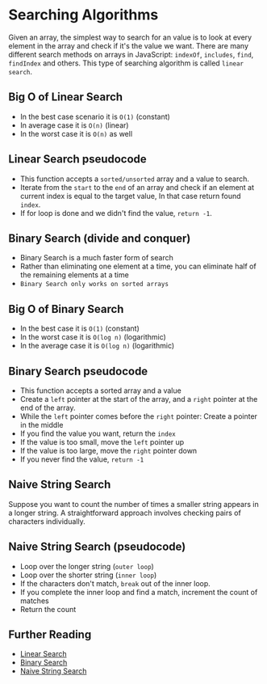 # Searching Algorithms

Given an array, the simplest way to search for an value is to look at every element in the array and check if it's the value we want. There are many different search methods on arrays in JavaScript: `indexOf`, `includes`, `find`, `findIndex` and others. This type of searching algorithm is called `linear search`.

## Big O of Linear Search

- In the best case scenario it is `O(1)` (constant)
- In average case it is `O(n)` (linear)
- In the worst case it is `O(n)` as well

## Linear Search pseudocode

- This function accepts a `sorted/unsorted` array and a value to search.
- Iterate from the `start` to the `end` of an array and check if an element at current index is equal to the target value, In that case return found `index`.
- If for loop is done and we didn't find the value, `return -1`.

## Binary Search (divide and conquer)

- Binary Search is a much faster form of search
- Rather than eliminating one element at a time, you can eliminate half of the remaining elements at a time
- `Binary Search only works on sorted arrays`

## Big O of Binary Search

- In the best case it is `O(1)` (constant)
- In the worst case it is `O(log n)` (logarithmic)
- In the average case it is `O(log n)` (logarithmic)

## Binary Search pseudocode

- This function accepts a sorted array and a value
- Create a `left` pointer at the start of the array, and a `right` pointer at the end of the array.
- While the `left` pointer comes before the `right` pointer: Create a pointer in the middle
- If you find the value you want, return the `index`
- If the value is too small, move the `left` pointer up
- If the value is too large, move the `right` pointer down
- If you never find the value, `return -1`

## Naive String Search

Suppose you want to count the number of times a smaller string appears in a longer string. A straightforward approach involves checking pairs of characters individually.

## Naive String Search (pseudocode)

- Loop over the longer string (`outer loop`)
- Loop over the shorter string (`inner loop`)
- If the characters don't match, `break` out of the inner loop.
- If you complete the inner loop and find a match, increment the count of matches
- Return the count

## Further Reading

- [Linear Search](https://en.wikipedia.org/wiki/Linear_search)
- [Binary Search](https://en.wikipedia.org/wiki/Binary_search_algorithm)
- [Naive String Search](https://en.wikipedia.org/wiki/String-searching_algorithm)
